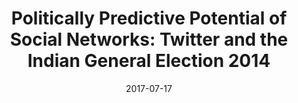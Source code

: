---
title: "Politically Predictive Potential of Social Networks: Twitter and the Indian General Election 2014"
collection: research
excerpt: 'Abstract: _The Indian General Election 2014 witnessed the casting of 540 million votes, making it the largest democratic exercise in human history\. The center-right Bharatiya Janata Party (BJP) single-handedly won a majority of seats in the lower house of the parliament, a feat emulated after 30 years in India&apos;s vibrant multiparty democracy where coalition governments have long been the norm\. A new prime minister, Narendra Modi, swept into office with 31&#37; of the vote riding on an extensive social media campaign \- a significant first in Indian polity\. Some commentators have even gone as far as calling it a Twitter election\. We investigate these claims by analyzing the Twitter network in India in the months leading up to and including the election\. We study the use of social media by different political actors using an augmented contagion model of information dissemination\. We look closely at both the direct role of the actors as well as their catalyzing role and influence in the network\. Sentiment analysis based clustering is used to gauge the public opinion\. Drawing on these sources, we compare the efficacy of the social media strategies of important political actors\. We find that the BJP and its coalition partners pursued a more rigorous and effective social media strategy than those of other political actors\. Furthermore, they were able to not only establish but also maintain a robust network of supporters that eventually translated into a significant electoral victory\._'

date: 2017-07-17
venue: 'Proc. of the 4th Multidisciplinary International Social Networks Conference'
paperurl: 'https://doi.org/10.1145/3092090.3092137'
press: ['The Huffington Post', 'https://www.huffingtonpost.in/2017/05/17/how-the-bjp-out-tweeted-the-competition-to-win-the-2014-general_a_22094929/', 'The Hindustan Times', 'https://www.hindustantimes.com/india-news/bjp-way-ahead-of-competition-on-social-media-in-2014-says-stanford-university-study/story-6Uq81HOwstzCwgCmiSyMWI.html']
citation: 'K. Anunay, S. Arpan, L. Devin. Politically Predictive Potential of Social Networks: Twitter and the Indian General Election 2014. In Proceedings of the 4th Multidisciplinary International Social Networks Conference (MISNC&apos;17). ACM, New York, NY, USA, 2017. DOI: https://doi.org/10.1145/3092090.3092137'
---